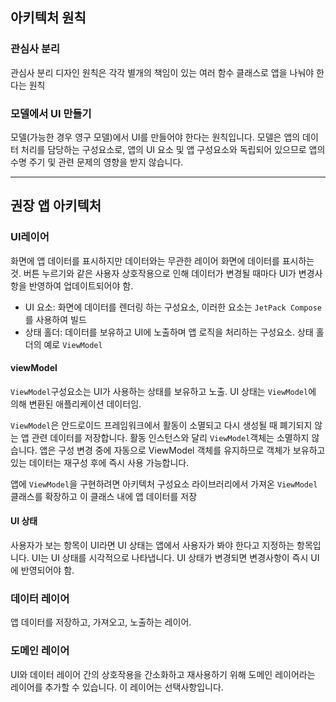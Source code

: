## 아키텍처 원칙

### 관심사 분리
관심사 분리 디자인 원칙은 각각 별개의 책임이 있는 여러 함수 클래스로 앱을 나눠야 한다는 원칙

### 모델에서 UI 만들기
모델(가능한 경우 영구 모델)에서 UI를 만들어야 한다는 원칙입니다.
모델은 앱의 데이터 처리를 담당하는 구성요소로, 앱의 UI 요소 및 앱 구성요소와 독립되어 있으므로 앱의 수명 주기 및 관련 문제의 영향을 받지 않습니다.

---

## 권장 앱 아키텍처

### UI레이어
화면에 앱 데이터를 표시하지만 데이터와는 무관한 레이어
화면에 데이터를 표시하는 것.
버튼 누르기와 같은 사용자 상호작용으로 인해 데이터가 변경될 때마다 UI가 변경사항을 반영하여 업데이트되어야 함.

- UI 요소: 화면에 데이터를 렌더링 하는 구성요소, 이러한 요소는 `JetPack Compose`를 사용하여 빌드
- 상태 홀더: 데이터를 보유하고 UI에 노출하며 앱 로직을 처리하는 구성요소. 상태 홀더의 예로 `ViewModel`

#### viewModel
`ViewModel`구성요소는 UI가 사용하는 상태를 보유하고 노출.
UI 상태는 `ViewModel`에 의해 변환된 애플리케이션 데이터임.

`ViewModel`은 안드로이드 프레임워크에서 활동이 소멸되고 다시 생성될 때 폐기되지 않는 앱 관련 데이터를 저장합니다.
활동 인스턴스와 달리 `ViewModel`객체는 소멸하지 않습니다. 앱은 구성 변경 중에 자동으로 ViewModel 객체를 유지하므로 객체가 보유하고 있는 
데이터는 재구성 후에 즉시 사용 가능합니다.

앱에 `ViewModel`을 구현하려면 아키텍처 구성요소 라이브러리에서 가져온 `ViewModel`클래스를 확장하고 이 클래스 내에 앱 데이터를 저장

#### UI 상태
사용자가 보는 항목이 UI라면 UI 상태는 앱에서 사용자가 봐야 한다고 지정하는 항목입니다.
UI는 UI 상태를 시각적으로 나타냅니다. UI 상태가 변경되면 변경사항이 즉시 UI에 반영되어야 함.

### 데이터 레이어
앱 데이터를 저장하고, 가져오고, 노출하는 레이어.

### 도메인 레이어
UI와 데이터 레이어 간의 상호작용을 간소화하고 재사용하기 위해 도메인 레이어라는 레이어를 추가할 수 있습니다.
이 레이어는 선택사항입니다.